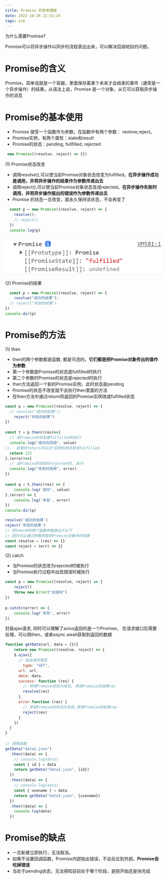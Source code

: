 ```yaml
---
title: Promise 的简单理解
date: 2022-10-26 22:51:24
tags: es6
---
```


为什么需要Promise?

Promise可以将异步操作以同步的流程表达出来，可以解决回调地狱的问题。

# Promise的含义
Promise，简单说就是一个容器，里面保存着某个未来才会结束的事件（通常是一个异步操作）的结果。从语法上说，Promise 是一个对象，从它可以获取异步操作的消息

# Promise的基本使用
+ Promise 接受一个函数作为参数，在函数中有两个参数： reolove,reject。
+ Promise实例，有两个属性：state和result
+ Promise的状态：pending, fullfilled, rejected
  
```javascript
 new Promise((resolve, reject) => {})
```

(1) Promise状态改变
+ 调用resolve(),可以使当前Promise对象状态改变为fulfilled。**在异步操作成功是调用，并将异步操作的结果作为参数传递出去**
+ 调用reject(),可以使当前Promise对象状态变成rejected。**在异步操作失败时调用，并将异步操作报出的错误作为参数传递出去**
+ Promise 的状态一旦改变，就永久保持该状态，不会再变了
  
```javascript
  const p = new Promise((resolve, reject) => {
    resolve();    
    // reject()
  })
  console.log(p)
```
!['Promise'](/images/promiseState.png)

(2) Promise的结果
```javascript
  const p = new Promise((resolve, reject) => {
    resolve("成功的结果");
  // reject("失败的结果")
})
console.dir(p) 
```

# Promise的方法
(1) then 
+ then的两个参数都是函数, 都是可选的。**它们都是把Promise对象传出的值作为参数**
+ 第一个参数是Promise的状态是fullfilled时执行
+ 第二个参数时Promise的状态是rejected时执行
+ then方法返回一个新的Promise实例，此时状态是pending 
+ Promise的状态不改变就不会执行then里面的方法
+ 在then方法中通过return将返回的Promise实例改成fulfilled状态
  
```javascript
const p = new Promise((resolve, reject) => {
  // resolve("成功的结果");
    reject("失败的结果")
})

const t = p.then((res)=>{
  // 当Promise的状态使fulfilled时执行
  console.log("成功的回调", value)
//   这里的return可以让t实例的状态改成fulfilled
  return 123
},(error)=>{
  // 当Promise的状态时rejected时, 执行
  console.log("失败时调用", error)
})

const q = t.then((res) => {
    console.log('成功', value)
},(error) => {
    console.log('失败', error)
})
console.dir(p) 
```

```javascript
resolve('成功的结果')
reject('失败的结果')
// 而then中的两个函数参数类似于以下
// 因为可以通过参数获取到Promise对象中的结果
const resolve = (res) => {}
const reject = (err) => {}
```

(2) catch
+ 当Promise的状态改为rejected时被执行
+ 当Promise执行过程中出现错误时被执行
```javascript
const p = new Promise((resolve, reject) => {
    reject()
    throw new Error("出错啦")
})

p.catch((error) => {
    console.log('失败', error)
})
```

封装ajax请求, 同时可以理解了axios返回的是一个Promise，
在请求接口后需要处理，可以用then，或者async await获取到返回的数据
```javascript
function getData(url, data = {}){
	return new Promise((resolve, reject) => {
  	$.ajax({
      // 发送请求类型
    	type: "GET",
      url: url,
      data: data,
      success: function (res) {
      	// 修改Promise状态为成功, 修改Promise的结果res
        resolve(res)
      },
      error:function (res) {
      	// 修改Promise的状态为失败,修改Promise的结果res
        reject(res)
      }
    })
  }
}

// 调用函数
getData("data1.json")
  .then((data) => {
  	// console.log(data)
    const { id } = data
    return getData("data2.json", {id})
  })
  .then((data) => {
  	// console.log(data)
    const { usename } = data
    return getData("data3.json", {usename})
  })
  .then((data) => {
  	console.log(data)
  })
```
# Promise的缺点
+ 一旦新建立即执行，无法取消。
+ 如果不设置回调函数，Promise内部抛出错误，不会反应到外部。**Promise会吃掉错误**
+ 当处于pending状态，无法得知目前处于哪个阶段，是刚开始还是快完成


